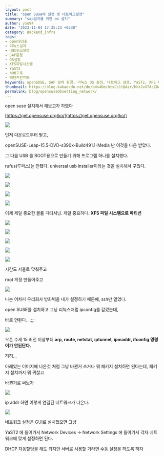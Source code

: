 ```yaml
---
layout: post
title: "open Suse에 설정 및 네트워크설정"
summary: "sap설치를 위한 os 설치"
author: yoo94
date: "2023-11-04 17:35:23 +0530"
category: Backend_infra
tags:
- openSUSE
- 리눅스설치
- 네트워크설정
- SAP환경
- OS설정
- XFS파일시스템
- YaST2
- 서버구축
- 백엔드인프라
keywords: openSUSE, SAP 설치 환경, 리눅스 OS 설정, 네트워크 설정, YaST2, XFS 파일 시스템, ifconfig 대체, ip addr, DHCP 설정, 수동 IP 설정, 서버 구축, 방화벽 설정, USB 부팅, openSUSE Leap
thumbnail: https://blog.kakaocdn.net/dn/b4s4Dm/btsCc1tQAzr/hkkJvX7AcZUa3A1kzHZXWK/img.png
permalink: blog/opensuseOSsetting_network/
---
```


open suse 설치해서 해보고자 하였다

[https://get.opensuse.org/ko/](https://get.opensuse.org/ko/)

![](https://blog.kakaocdn.net/dn/b4s4Dm/btsCc1tQAzr/hkkJvX7AcZUa3A1kzHZXWK/img.png)

먼저 다운로드부터 받고,

openSUSE-Leap-15.5-DVD-s390x-Build491.1-Media 난 이것을 다운 받았다.

그 다음 USB 를 BOOT용으로 만들기 위해 프로그램 하나를 설치했다.

rufus(루퍼스)는 안됐다.
universal usb installer이라는 것을 설치해서 구웠다.

![](https://blog.kakaocdn.net/dn/wwQ6O/btsB6OP5nwy/F4BENGOUTy5iC6r5dPO5Zk/img.webp)

![](https://blog.kakaocdn.net/dn/bobwZm/btsB6vXanO0/DxFyjqWdZC2fLrEWBgg0Rk/img.png)

![](https://blog.kakaocdn.net/dn/bo4OUm/btsB7dhFYpA/qrXY5FTbGArcQKroOdRz9K/img.png)

![](https://blog.kakaocdn.net/dn/Am0BS/btsCawOpVlz/gVZOAxHykk0r3c0Ryv72W1/img.png)

이제 제일 중요한 볼륨 파티셔닝. 제일 중요하다. **XFS 파일 시스템으로 파티션**

![](https://blog.kakaocdn.net/dn/Ovu3S/btsCbc97R4H/0H28kKnd9Ez2TquEBrQBU1/img.png)

![](https://blog.kakaocdn.net/dn/vV8D0/btsB5BXVE36/Fis3yuTED7qva6SazALT6K/img.png)

![](https://blog.kakaocdn.net/dn/Cy91U/btsB7UWBxTK/J2Stfrss3YmGkR9nbztpX0/img.png)

![](https://blog.kakaocdn.net/dn/rDdTt/btsB5VB82Th/bPHxjNS0llFmChwddqNZ71/img.png)

![](https://blog.kakaocdn.net/dn/92MKT/btsB5XtdkYs/exkdZLJK0kLc1Jjjzbi6H1/img.png)

시간도 서울로 맞춰주고

root 계정 만들어주고

![](https://blog.kakaocdn.net/dn/yG382/btsB4Q2bu52/LyX22ElFKbWx718nkkDQeK/img.png)

나는 어차피 우리회사 방화벽을 내가 설정하기 때문에, ssh만 열었다.

open SUSE를 설치하고 그냥 리눅스처럼 ipconfig를 갈겼는데,

바로 안된다. ..;;;

![](https://blog.kakaocdn.net/dn/bmkn09/btsB6gsq8HQ/t8GaQxWcWYdzP2kZGY6gs0/img.png)

오픈 수세 15 버전 이상부터 **arp, route, netstat, iptunnel, ipmaddr, ifconfig 명령어가 안된단다.**

허허...

아래있는 이미지에 나온것 처럼 그냥 바뀐거 쓰거나 뭐 패키지 설치하면 된다는데, 패키지 설치까지 뭐 귀찮고

바뀐거로 써보자

![](https://blog.kakaocdn.net/dn/dBDIpL/btsB7et7vfL/rAhxV7esdhsCIy5BZjKMMk/img.png)

ip addr 하면 이렇게 연결된 네트워크가 나온다.

![](https://blog.kakaocdn.net/dn/bfb0rs/btsB7TwACRa/NCRmXK3ytvlkIE0RR9TqZk/img.png)

네트워크 설정은 GUI로 설치했으면 그냥

YaST2 에 들어가서 Network Devices -> Network Settings 에 들어가서 각자 네트워크에 맞게 설정하면 된다.

DHCP 자동할당을 해도 되지만 서버로 사용할 거라면 수동 설정을 하도록 하자
